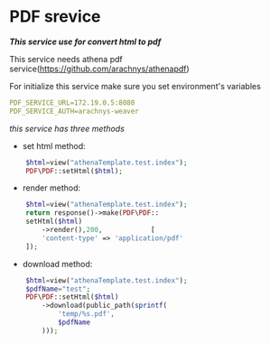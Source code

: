 # PDF srevice

***This service use for convert html to pdf***

This service needs athena pdf service(https://github.com/arachnys/athenapdf)

For initialize this service make sure you set environment's variables

```yaml
PDF_SERVICE_URL=172.19.0.5:8080
PDF_SERVICE_AUTH=arachnys-weaver
```

_this service has three methods_


* set html method:
```php
    $html=view("athenaTemplate.test.index");
    PDF\PDF::setHtml($html);
```


* render method:
```php
    $html=view("athenaTemplate.test.index");
    return response()->make(PDF\PDF::
    setHtml($html)
        ->render(),200,            [
        'content-type' => 'application/pdf'
    ]);
```


* download method:
```php
    $html=view("athenaTemplate.test.index");
    $pdfName="test";
    PDF\PDF::setHtml($html)
        ->download(public_path(sprintf(
            'temp/%s.pdf',
            $pdfName
        )));
```
